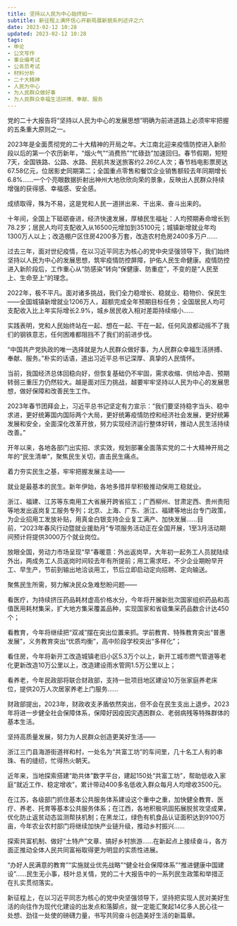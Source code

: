 ```yaml
---
title: 坚持以人民为中心始终如一
subtitle: 新征程上满怀信心开新局展新貌系列述评之六
date: 2023-02-12 10:28
updated: 2023-02-12 10:28
tags:
- 申论
- 公文写作
- 事业编考试
- 公务员考试
- 材料分析
- 二十大精神
- 人民为中心
- 为人民群众做好事
- 为人民群众幸福生活拼搏、奉献、服务
---
```

党的二十大报告将“坚持以人民为中心的发展思想”明确为前进道路上必须牢牢把握的五条重大原则之一。

2023年是全面贯彻党的二十大精神的开局之年。大江南北迎来疫情防控进入新阶段以后的第一个农历新年，“烟火气”“消费热”“忙碌劲”加速回归。春节假期，短短7天，全国铁路、公路、水路、民航共发送旅客约2.26亿人次；春节档电影票房达67.58亿元，位居影史同期第二；全国重点零售和餐饮企业销售额较去年同期增长6.8%……一个个亮眼数据折射出神州大地欣欣向荣的景象，反映出人民群众持续增强的获得感、幸福感、安全感。

成绩取得，殊为不易，这是党和人民一道拼出来、干出来、奋斗出来的。

十年间，全国上下砥砺奋进，经济快速发展，厚植民生福祉：人均预期寿命增长到78.2岁；居民人均可支配收入从16500元增加到35100元；城镇新增就业年均1300万人以上；改造棚户区住房4200多万套，改造农村危房2400多万户……

过去三年，面对世纪疫情，在以习近平同志为核心的党中央坚强领导下，我们始终坚持以人民为中心的发展思想，筑牢疫情防控屏障，护佑人民生命健康。疫情防控进入新阶段后，工作重心从“防感染”转向“保健康、防重症”，不变的是“人民至上、生命至上”的理念。

2022年，极不平凡。面对诸多挑战，我们全力稳增长、稳就业、稳物价、保民生——全国城镇新增就业1206万人，超额完成全年预期目标任务；全国居民人均可支配收入比上年实际增长2.9%，城乡居民收入相对差距持续缩小……

实践表明，党和人民始终站在一起、想在一起、干在一起，任何风浪都动摇不了我们的钢铁意志，任何困难都阻挡不了我们的前进步伐。

“中国共产党执政的唯一选择就是为人民群众做好事，为人民群众幸福生活拼搏、奉献、服务。”朴实的话语，道出习近平总书记深厚、真挚的人民情怀。

当前，我国经济总体回稳向好，但恢复基础仍不牢固，需求收缩、供给冲击、预期转弱三重压力仍然较大。越是面对压力挑战，越要牢牢坚持以人民为中心的发展思想，做好保障和改善民生工作。

<!-- more -->
2023年春节团拜会上，习近平总书记坚定有力宣示：“我们要坚持稳字当头、稳中求进，更好统筹国内国际两个大局，更好统筹疫情防控和经济社会发展，更好统筹发展和安全，全面深化改革开放，努力实现经济运行整体好转，推动人民生活持续改善。”

开年以来，各地各部门出实招、求实效，规划部署全面落实党的二十大精神开局之年的“民生清单”，聚焦民生关切，直击民生痛点。

着力夯实民生之基，牢牢把握发展主动——

就业是最基本的民生。新年伊始，各地多措并举积极推动保用工稳就业。

浙江、福建、江苏等东南用工大省展开跨省招工；广西柳州、甘肃定西、贵州贵阳等地发出返岗复工服务专列；北京、上海、广东、浙江、福建等地出台专门政策，为企业招用工发放补贴，用真金白银支持企业复工满产、加快发展……目前，“2023年春风行动暨就业援助月”专项服务活动正在全国开展，1至3月活动期间预计将提供3000万个就业岗位。

放眼全国，劳动力市场呈现“早”春暖意：外出返岗早，大年初一起务工人员就陆续外出，两成务工人员返岗时间较去年有所提前；用工需求旺，不少企业期盼早开工、早生产，节前到输出地洽谈用工，节后立即启动定向招聘、定向输送。

聚焦民生所需，努力解决民众急难愁盼问题——

看医疗，为持续挤压药品耗材虚高价格水分，今年将开展新批次国家组织药品和高值医用耗材集采，扩大地方集采覆盖品种，实现国家和省级集采药品数合计达450个；

看教育，今年将继续把“双减”摆在突出位置来抓。学前教育、特殊教育突出“普惠发展”，义务教育突出“优质均衡”，高中阶段学校突出“多样化”；

看住房，今年将新开工改造城镇老旧小区5.3万个以上，新开工城市燃气管道等老化更新改造10万公里以上，改造建设雨水管网1.5万公里以上；

看养老，今年民政部将联合财政部，支持一批项目地区建设10万张家庭养老床位，提供20万人次居家养老上门服务……

财政部提出，2023年，财政收支矛盾依然突出，但不会在民生支出上退步。2023年将进一步健全社会保障体系，保障好因疫因灾遇困群众、老弱病残等特殊群体的基本生活。

坚持高质量发展，努力为人民群众创造更美好生活——

浙江三门县海游街道祥和村，一处名为“共富工坊”的车间里，几十名工人有的串珠、有的缝纫，忙得热火朝天。

近年来，当地探索搭建“助共体”数字平台，建起150处“共富工坊”，帮助低收入家庭“就近工作、稳定增收”，累计带动400多名低收入群众每月人均增收3500元。

在江苏，各级部门抓住基本公共服务体系建设这个重中之重，加快健全教育、医疗、养老、托育等基本公共服务体系；在江西，各地积极巩固拓展脱贫攻坚成果，优化防止返贫动态监测帮扶机制；在黑龙江，绿色有机食品认证面积达到9100万亩，今年农业农村部门将继续加快产业链升级，推动乡村振兴……

探索共富机制、做好“土特产”文章、搞好乡村旅游……在新起点上接续奋斗，各方面正推动全体人民共同富裕取得更为明显的实质性进展。

“办好人民满意的教育”“实施就业优先战略”“健全社会保障体系”“推进健康中国建设”……民生无小事，枝叶总关情，党的二十大报告中的一系列民生政策和举措正在扎实贯彻落实。

新征程上，在以习近平同志为核心的党中央坚强领导下，坚持把实现人民对美好生活的向往作为现代化建设的出发点和落脚点，就一定能汇聚起14亿多人民心往一处想、劲往一处使的磅礴力量，书写共同奋斗创造美好生活的新篇章。